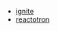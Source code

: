- [ignite](https://github.com/infinitered/ignite)
- [reactotron](https://github.com/infinitered/reactotron)
